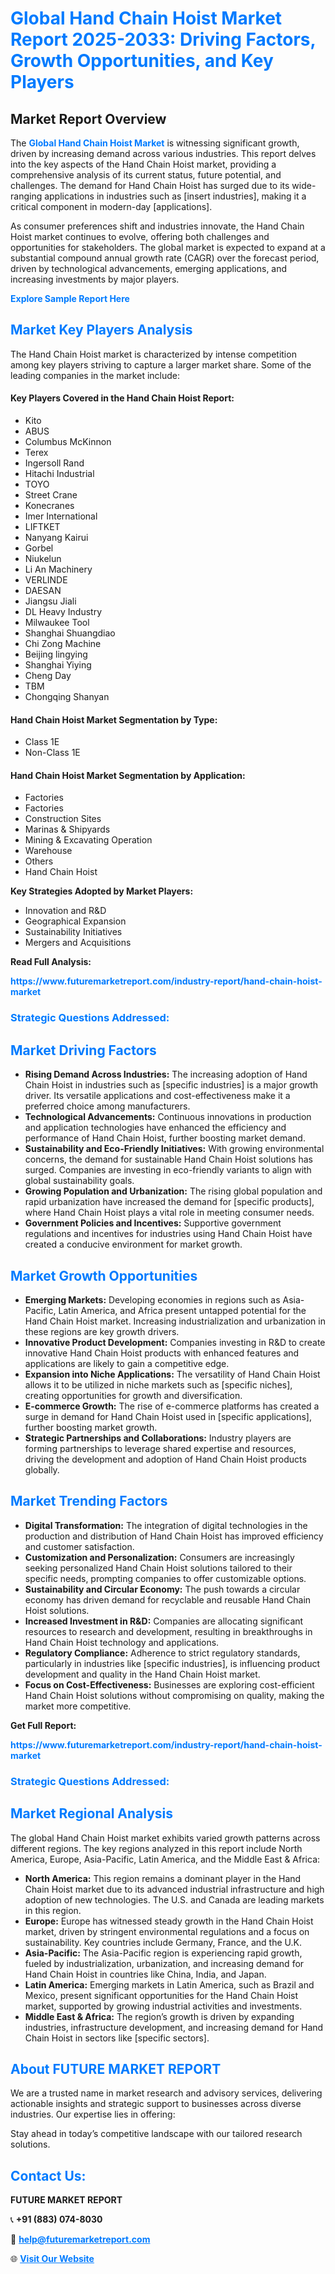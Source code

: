 <h1 style="color: #007BFF;">Global Hand Chain Hoist Market Report 2025-2033: Driving Factors, Growth Opportunities, and Key Players</h1>

<section id="overview">
<h2>Market Report Overview</h2>
<p>The <a href="https://www.futuremarketreport.com/industry-report/hand-chain-hoist-market" style="color: #007BFF; text-decoration: none;"><strong>Global Hand Chain Hoist Market</strong></a> is witnessing significant growth, driven by increasing demand across various industries. This report delves into the key aspects of the Hand Chain Hoist market, providing a comprehensive analysis of its current status, future potential, and challenges. The demand for Hand Chain Hoist has surged due to its wide-ranging applications in industries such as [insert industries], making it a critical component in modern-day [applications].</p>
<p>As consumer preferences shift and industries innovate, the Hand Chain Hoist market continues to evolve, offering both challenges and opportunities for stakeholders. The global market is expected to expand at a substantial compound annual growth rate (CAGR) over the forecast period, driven by technological advancements, emerging applications, and increasing investments by major players.</p>
</section>

<section id="overview">
<p><a href="https://www.futuremarketreport.com/request-sample/reportId=128743" style="color: #007BFF; text-decoration: none;"><strong>Explore Sample Report Here</strong></a></p>
</section>

<section id="key-players">
<h2 style="color: #007BFF;">Market Key Players Analysis</h2>
<p>The Hand Chain Hoist market is characterized by intense competition among key players striving to capture a larger market share. Some of the leading companies in the market include:</p>
<h4>Key Players Covered in the Hand Chain Hoist Report:</h4>
<ul><li>Kito</li><li>ABUS</li><li>Columbus McKinnon</li><li>Terex</li><li>Ingersoll Rand</li><li>Hitachi Industrial</li><li>TOYO</li><li>Street Crane</li><li>Konecranes</li><li>Imer International</li><li>LIFTKET</li><li>Nanyang Kairui</li><li>Gorbel</li><li>Niukelun</li><li>Li An Machinery</li><li>VERLINDE</li><li>DAESAN</li><li>Jiangsu Jiali</li><li>DL Heavy Industry</li><li>Milwaukee Tool</li><li>Shanghai Shuangdiao</li><li>Chi Zong Machine</li><li>Beijing lingying</li><li>Shanghai Yiying</li><li>Cheng Day</li><li>TBM</li><li>Chongqing Shanyan</li></ul>
<h4>Hand Chain Hoist Market Segmentation by Type:</h4>
<ul><li>Class 1E</li><li>Non-Class 1E</li></ul>

<h4>Hand Chain Hoist Market Segmentation by Application:</h4>
<ul><li>Factories</li><li>Factories</li><li>Construction Sites</li><li>Marinas &amp; Shipyards</li><li>Mining &amp; Excavating Operation</li><li>Warehouse</li><li>Others</li><li>Hand Chain Hoist</li></ul>
<p><strong>Key Strategies Adopted by Market Players:</strong></p>
<ul>
<li>Innovation and R&D</li>
<li>Geographical Expansion</li>
<li>Sustainability Initiatives</li>
<li>Mergers and Acquisitions</li>
</ul>
</section>

<section>
<p><strong>Read Full Analysis: </strong></p><a href="https://www.futuremarketreport.com/industry-report/hand-chain-hoist-market" style="color: #007BFF; text-decoration: none;"><strong>https://www.futuremarketreport.com/industry-report/hand-chain-hoist-market</strong></a>
<h3 style="color: #007BFF;">Strategic Questions Addressed:</h3>
</section>

<section id="driving-factors">
<h2 style="color: #007BFF;">Market Driving Factors</h2>
<ul>
<li><strong>Rising Demand Across Industries:</strong> The increasing adoption of Hand Chain Hoist in industries such as [specific industries] is a major growth driver. Its versatile applications and cost-effectiveness make it a preferred choice among manufacturers.</li>
<li><strong>Technological Advancements:</strong> Continuous innovations in production and application technologies have enhanced the efficiency and performance of Hand Chain Hoist, further boosting market demand.</li>
<li><strong>Sustainability and Eco-Friendly Initiatives:</strong> With growing environmental concerns, the demand for sustainable Hand Chain Hoist solutions has surged. Companies are investing in eco-friendly variants to align with global sustainability goals.</li>
<li><strong>Growing Population and Urbanization:</strong> The rising global population and rapid urbanization have increased the demand for [specific products], where Hand Chain Hoist plays a vital role in meeting consumer needs.</li>
<li><strong>Government Policies and Incentives:</strong> Supportive government regulations and incentives for industries using Hand Chain Hoist have created a conducive environment for market growth.</li>
</ul>
</section>

<section id="growth-opportunities">
<h2 style="color: #007BFF;">Market Growth Opportunities</h2>
<ul>
<li><strong>Emerging Markets:</strong> Developing economies in regions such as Asia-Pacific, Latin America, and Africa present untapped potential for the Hand Chain Hoist market. Increasing industrialization and urbanization in these regions are key growth drivers.</li>
<li><strong>Innovative Product Development:</strong> Companies investing in R&D to create innovative Hand Chain Hoist products with enhanced features and applications are likely to gain a competitive edge.</li>
<li><strong>Expansion into Niche Applications:</strong> The versatility of Hand Chain Hoist allows it to be utilized in niche markets such as [specific niches], creating opportunities for growth and diversification.</li>
<li><strong>E-commerce Growth:</strong> The rise of e-commerce platforms has created a surge in demand for Hand Chain Hoist used in [specific applications], further boosting market growth.</li>
<li><strong>Strategic Partnerships and Collaborations:</strong> Industry players are forming partnerships to leverage shared expertise and resources, driving the development and adoption of Hand Chain Hoist products globally.</li>
</ul>
</section>

<section id="trending-factors">
<h2 style="color: #007BFF;">Market Trending Factors</h2>
<ul>
<li><strong>Digital Transformation:</strong> The integration of digital technologies in the production and distribution of Hand Chain Hoist has improved efficiency and customer satisfaction.</li>
<li><strong>Customization and Personalization:</strong> Consumers are increasingly seeking personalized Hand Chain Hoist solutions tailored to their specific needs, prompting companies to offer customizable options.</li>
<li><strong>Sustainability and Circular Economy:</strong> The push towards a circular economy has driven demand for recyclable and reusable Hand Chain Hoist solutions.</li>
<li><strong>Increased Investment in R&D:</strong> Companies are allocating significant resources to research and development, resulting in breakthroughs in Hand Chain Hoist technology and applications.</li>
<li><strong>Regulatory Compliance:</strong> Adherence to strict regulatory standards, particularly in industries like [specific industries], is influencing product development and quality in the Hand Chain Hoist market.</li>
<li><strong>Focus on Cost-Effectiveness:</strong> Businesses are exploring cost-efficient Hand Chain Hoist solutions without compromising on quality, making the market more competitive.</li>
</ul>
</section>

<section>
<p><strong>Get Full Report: </strong></p><a href="https://www.futuremarketreport.com/industry-report/hand-chain-hoist-market" style="color: #007BFF; text-decoration: none;"><strong>https://www.futuremarketreport.com/industry-report/hand-chain-hoist-market</strong></a>
<h3 style="color: #007BFF;">Strategic Questions Addressed:</h3>
</section>


<section id="regional-analysis">
<h2 style="color: #007BFF;">Market Regional Analysis</h2>
<p>The global Hand Chain Hoist market exhibits varied growth patterns across different regions. The key regions analyzed in this report include North America, Europe, Asia-Pacific, Latin America, and the Middle East & Africa:</p>
<ul>
<li><strong>North America:</strong> This region remains a dominant player in the Hand Chain Hoist market due to its advanced industrial infrastructure and high adoption of new technologies. The U.S. and Canada are leading markets in this region.</li>
<li><strong>Europe:</strong> Europe has witnessed steady growth in the Hand Chain Hoist market, driven by stringent environmental regulations and a focus on sustainability. Key countries include Germany, France, and the U.K.</li>
<li><strong>Asia-Pacific:</strong> The Asia-Pacific region is experiencing rapid growth, fueled by industrialization, urbanization, and increasing demand for Hand Chain Hoist in countries like China, India, and Japan.</li>
<li><strong>Latin America:</strong> Emerging markets in Latin America, such as Brazil and Mexico, present significant opportunities for the Hand Chain Hoist market, supported by growing industrial activities and investments.</li>
<li><strong>Middle East & Africa:</strong> The region’s growth is driven by expanding industries, infrastructure development, and increasing demand for Hand Chain Hoist in sectors like [specific sectors].</li>
</ul>
</section>

<footer>
<h2 style="color: #007BFF;">About FUTURE MARKET REPORT</h2>
<p>We are a trusted name in market research and advisory services, delivering actionable insights and strategic support to businesses across diverse industries. Our expertise lies in offering:</p>

<p>Stay ahead in today’s competitive landscape with our tailored research solutions.</p>

<h2 style="color: #007BFF;">Contact Us:</h2>
<p><strong>FUTURE MARKET REPORT</strong></p>
<p>📞 <strong>+91 (883) 074-8030</strong></p>
<p>📧 <strong><a href="mailto:help@futuremarketreport.com" style="color: #007BFF;">help@futuremarketreport.com</a></strong></p>
<p>🌐 <strong><a href="https://www.futuremarketreport.com/" style="color: #007BFF;">Visit Our Website</a></strong></p>
</footer>